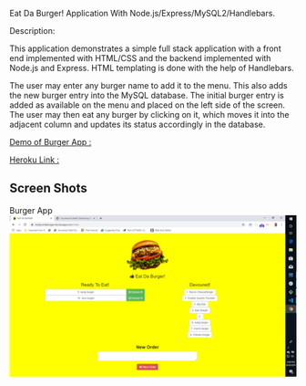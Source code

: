 Eat Da Burger! Application With Node.js/Express/MySQL2/Handlebars.


Description:

This application demonstrates a simple full stack application with a front end implemented with HTML/CSS and the backend implemented with Node.js and Express. HTML templating is done with the help of Handlebars.


The user may enter any burger name to add it to the menu. This also adds the new burger entry into the MySQL database. The initial burger entry is added as available on the menu and placed on the left side of the screen. The user may then eat any burger by clicking on it, which moves it into the adjacent column and updates its status accordingly in the database.


[Demo of Burger App :](https://drive.google.com/file/d/1k4miOq1rV417KXvTZ66QapXl613HK51J/view)


[Heroku Link :](https://myfavoriteburger.herokuapp.com/)

## Screen Shots
Burger App
![Screen shot](\public\assets\img\burger1.png)

